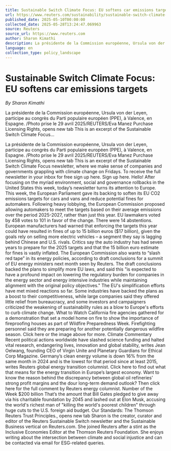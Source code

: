 ```yaml
---
title: Sustainable Switch Climate Focus: EU softens car emissions targets
url: https://www.reuters.com/sustainability/sustainable-switch-climate-focus-eu-softens-car-emissions-targets-2025-05-10/
published_date: 2025-05-10T00:00:00
collected_date: 2025-05-28T13:24:47.069963
source: Reuters
source_url: https://www.reuters.com
author: Sharon Kimathi
description: La présidente de la Commission européenne, Ursula von der Leyen, participe au congrès du Parti populaire européen (PPE), à Valence, en Espagne. /Photo prise le 29 avril 2025/REUTERS/Eva Manez Purchase Licensing Rights, opens new tab This is an excerpt of the Sustainable Switch Climate Focus...
language: en
collection_type: policy_landscape
---
```


# Sustainable Switch Climate Focus: EU softens car emissions targets

*By Sharon Kimathi*

La présidente de la Commission européenne, Ursula von der Leyen, participe au congrès du Parti populaire européen (PPE), à Valence, en Espagne. /Photo prise le 29 avril 2025/REUTERS/Eva Manez Purchase Licensing Rights, opens new tab This is an excerpt of the Sustainable Switch Climate Focus...

La présidente de la Commission européenne, Ursula von der Leyen, participe au congrès du Parti populaire européen (PPE), à Valence, en Espagne. /Photo prise le 29 avril 2025/REUTERS/Eva Manez Purchase Licensing Rights, opens new tab This is an excerpt of the Sustainable Switch Climate Focus newsletter, where we make sense of companies and governments grappling with climate change on Fridays. To receive the full newsletter in your inbox for free sign up here. Sign up here. Hello! After focusing on the myriad environment, social and governance rollbacks in the United States this week, today’s newsletter turns its attention to Europe. This week, the European Parliament gave its backing to soften its EU CO2 emissions targets for cars and vans and reduce potential fines for automakers. Following heavy lobbying, the European Commission proposed allowing automakers to meet the targets based on their average emissions over the period 2025-2027, rather than just this year. EU lawmakers voted by 458 votes to 101 in favor of the change. There were 14 abstentions. European manufacturers had warned that enforcing the targets this year could have resulted in fines of up to 15 billion euros ($17 billion), given the goals rely on selling more electric vehicles – a segment they say is lagging behind Chinese and U.S. rivals. Critics say the auto industry has had seven years to prepare for the 2025 targets and that the 15 billion euro estimate for fines is vastly inflated. The European Commission also wants to “slash red tape” in its energy policies, according to draft conclusions for a summit of EU energy ministers next month seen by Reuters. The draft conclusions backed the plans to simplify more EU laws, and said this "is expected to have a profound impact on lowering the regulatory burden for companies in the energy sector and energy intensive industries while maintaining alignment with the original policy objectives." The EU's simplification efforts have met mixed reactions so far. Some industries have backed the plans as a boost to their competitiveness, while large companies said they offered little relief from bureaucracy, and some investors and campaigners criticized the weakening of sustainability rules as a blow to Europe's efforts to curb climate change. What to Watch​ California fire agencies gathered for a demonstration that set a model home on fire to show the importance of fireproofing houses as part of Wildfire Preparedness Week. Firefighting personnel said they are preparing for another potentially dangerous wildfire season. Click here or the image above for more. Climate Commentary​ Recent political actions worldwide have slashed science funding and halted vital research, endangering lives, innovation and global stability, writes Jean Oelwang, founding CEO of Virgin Unite and Planetary Guardians for Ethical Corp Magazine. Germany’s clean energy volume is down 16% from the same month in 2024 and is the lowest for that period since at least 2015, writes Reuters global energy transition columnist. Click here to find out what that means for the energy transition in Europe’s largest economy. Want to know the reason behind the discrepancy between global oil refineries’ strong profit margins and the dour long-term demand outlook? Then click here for the full comment by Reuters energy columnist. Number of the Week $200 billion That’s the amount that Bill Gates pledged to give away via his charitable foundation by 2045 and lashed out at Elon Musk, accusing the world's richest man of "killing the world's poorest children" through huge cuts to the U.S. foreign aid budget. Our Standards: The Thomson Reuters Trust Principles., opens new tab Sharon is the creator, curator and editor of the Reuters Sustainable Switch newsletter and the Sustainable Business vertical on Reuters.com. She joined Reuters after a stint as the Inclusive Economies Editor at the Thomson Reuters Foundation. She enjoys writing about the intersection between climate and social injustice and can be contacted via email for ESG-related queries.